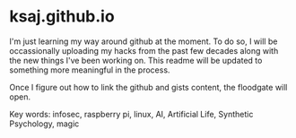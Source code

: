 # ksaj.github.io

I'm just learning my way around github at the moment. To do so, I will be occassionally uploading my hacks from the past few decades along with the new things I've been working on. This readme will be updated to something more meaningful in the process.

Once I figure out how to link the github and gists content, the floodgate will open.

Key words: infosec, raspberry pi, linux, AI, Artificial Life, Synthetic Psychology, magic
